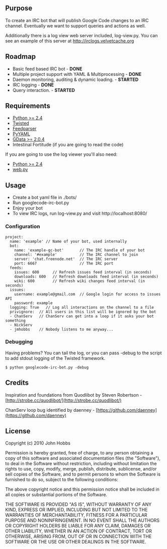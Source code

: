 ## Purpose

To create an IRC bot that will publish Google Code changes to an IRC channel. Eventually we want to support queries and actions as well.

Additionally there is a log view web server included, log-view.py.  You can see an example of this server at <http://irclogs.velvetcache.org>

## Roadmap

  * Basic feed based IRC bot - **DONE**
  * Multiple project support with YAML & Multiprocessing - **DONE**
  * Daemon monitoring, auditing & dynamic loading. - __STARTED__
  * IRC logging - **DONE**
  * Query interaction. - __STARTED__

## Requirements

  * [Python >= 2.4](http://python.org/)
  * [Twisted](http://twistedmatrix.com/trac/)
  * [Feedparser](http://www.feedparser.org/)
  * [PyYAML](http://pyyaml.org/)
  * [GData >= 2.0.4](http://code.google.com/p/gdata-python-client/)
  * Intestinal Fortitude (if you are going to read the code)

  If you are going to use the log viewer you'll also need:

  * [Python >= 2.4](http://python.org/)
  * [web.py](http://www.webpy.org/)

## Usage

  * Create a bot yaml file in ./bots/
  * Run googlecode-irc-bot.py
  * Enjoy your bot
  * To view IRC logs, run log-view.py and visit http://localhost:8080/

### Configuration

	project:
	  name: 'example' // Name of your bot, used internally
	  bot:
	    name: 'example-gc-bot'       // The IRC handle of your bot
	    channel: '#example'          // The IRC channel to join
	    server: 'chat.freenode.net'  // The IRC server
	    port: 6667                   // The IRC port
	  feeds:
	    issues: 600      // Refresh issues feed interval (in seconds)
	    downloads: 600   // Refresh downloads feed interval (in seconds)
	    wiki: 600        // Refresh wiki changes feed interval (in seconds)
	  issues:
	    username: example@gmail.com  // Google login for access to issues API
	    password: example
	  logging: True   // Log all interactions on the channel to a file
	  privignore:  // All users in this list will be ignored by the bot
	  - ChanServ   // ChanServ can get into a loop if it asks your bot something
	  - NickServ
	  - jmhobbs    // Nobody listens to me anyway...

### Debugging

Having problems?  You can tail the log, or you can pass -debug to the script to add stdout logging of the Twisted framework.

    $ python googlecode-irc-bot.py -debug

## Credits

Inspiration and foundations from Quodlibot by Steven Robertson - [http://strobe.cc/quodlibot/](http://strobe.cc/quodlibot/)

ChanServ loop bug identified by daenney - [https://github.com/daenney](https://github.com/daenney)

## License

Copyright (c) 2010 John Hobbs

Permission is hereby granted, free of charge, to any person obtaining a copy
of this software and associated documentation files (the "Software"), to deal
in the Software without restriction, including without limitation the rights
to use, copy, modify, merge, publish, distribute, sublicense, and/or sell
copies of the Software, and to permit persons to whom the Software is
furnished to do so, subject to the following conditions:

The above copyright notice and this permission notice shall be included in
all copies or substantial portions of the Software.

THE SOFTWARE IS PROVIDED "AS IS", WITHOUT WARRANTY OF ANY KIND, EXPRESS OR
IMPLIED, INCLUDING BUT NOT LIMITED TO THE WARRANTIES OF MERCHANTABILITY,
FITNESS FOR A PARTICULAR PURPOSE AND NONINFRINGEMENT. IN NO EVENT SHALL THE
AUTHORS OR COPYRIGHT HOLDERS BE LIABLE FOR ANY CLAIM, DAMAGES OR OTHER
LIABILITY, WHETHER IN AN ACTION OF CONTRACT, TORT OR OTHERWISE, ARISING FROM,
OUT OF OR IN CONNECTION WITH THE SOFTWARE OR THE USE OR OTHER DEALINGS IN
THE SOFTWARE.

